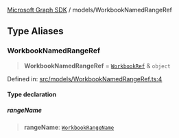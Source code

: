 [Microsoft Graph SDK](../README.md) / models/WorkbookNamedRangeRef

## Type Aliases

### WorkbookNamedRangeRef

> **WorkbookNamedRangeRef** = [`WorkbookRef`](WorkbookRef.md#workbookref) & `object`

Defined in: [src/models/WorkbookNamedRangeRef.ts:4](https://github.com/Future-Secure-AI/microsoft-graph/blob/main/src/models/WorkbookNamedRangeRef.ts#L4)

#### Type declaration

##### rangeName

> **rangeName**: [`WorkbookRangeName`](WorkbookRangeName.md#workbookrangename)
